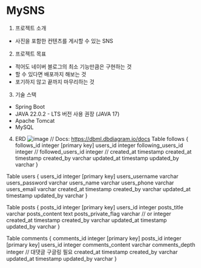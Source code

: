 # MySNS

1) 프로젝트 소개
- 사진을 포함한 컨텐츠를 게시할 수 있는 SNS

2) 프로젝트 목표
- 적어도 네이버 블로그의 최소 기능만큼은 구현하는 것
- 할 수 있다면 배포까지 해보는 것
- 포기하지 않고 끝까지 마무리하는 것

3) 기술 스택
- Spring Boot
- JAVA 22.0.2 - LTS 버전 사용 권장 (JAVA 17)
- Apache Tomcat
- MySQL

4) ERD
![image](https://github.com/user-attachments/assets/ced76cb3-390a-47ad-8a74-4f70859c1f07)
// Docs: https://dbml.dbdiagram.io/docs
Table follows {
  follows_id integer [primary key]
  users_id integer
  following_users_id integer
  // followed_users_id integer
  // created_at timestamp
  created_at timestamp
  created_by varchar
  updated_at timestamp
  updated_by varchar
}

Table users {
  users_id integer [primary key]
  users_username varchar
  users_password varchar
  users_name varchar
  users_phone varchar
  users_email varchar
  created_at timestamp
  created_by varchar
  updated_at timestamp
  updated_by varchar
}

Table posts {
  posts_id integer [primary key]
  users_id integer
  posts_title varchar
  posts_content text
  posts_private_flag varchar // or integer
  created_at timestamp
  created_by varchar
  updated_at timestamp
  updated_by varchar
}

Table comments {
  comments_id integer [primary key]
  posts_id integer [primary key]
  users_id integer
  comments_content varchar
  comments_depth integer // 대댓글 구글링 필요
  created_at timestamp
  created_by varchar
  updated_at timestamp
  updated_by varchar
}
